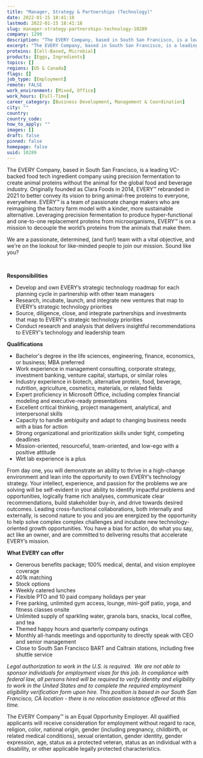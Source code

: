 ```yaml
---
title: "Manager, Strategy & Partnerships (Technology)"
date: 2022-01-15 18:41:18
lastmod: 2022-01-15 18:41:18
slug: manager-strategy-partnerships-technology-10289
company: 1299
description: "The EVERY Company, based in South San Francisco, is a leading VC-backed food tech ingredient company using precision fermentation to create animal proteins without the animal for the global food and beverage industry. Originally founded as Clara Foods in 2014, EVERY™ rebranded in 2021 to better convey its vision to bring animal-free proteins to everyone, everywhere. EVERY™ is a team of passionate change makers who are reimagining the factory farm model with a kinder, more sustainable alternative."
excerpt: "The EVERY Company, based in South San Francisco, is a leading VC-backed food tech ingredient company using precision fermentation to create animal proteins without the animal for the global food and beverage industry. Originally founded as Clara Foods in 2014, EVERY™ rebranded in 2021 to better convey its vision to bring animal-free proteins to everyone, everywhere. EVERY™ is a team of passionate change makers who are reimagining the factory farm model with a kinder, more sustainable alternative."
proteins: [Cell-Based, Microbial]
products: [Eggs, Ingredients]
topics: []
regions: [US & Canada]
flags: []
job_type: [Employment]
remote: FALSE
work_environment: [Mixed, Office]
work_hours: [Full-Time]
career_category: [Business Development, Management & Coordination]
city: ""
country: 
country_code: 
how_to_apply: ""
images: []
draft: false
pinned: false
homepage: false
uuid: 10289
---
```

<p>The EVERY Company, based in South San Francisco, is a leading VC-backed food tech ingredient company using precision fermentation to create animal proteins without the animal for the global food and beverage industry. Originally founded as Clara Foods in 2014, EVERY™ rebranded in 2021 to better convey its vision to bring animal-free proteins to everyone, everywhere. EVERY™ is a team of passionate change makers who are reimagining the factory farm model with a kinder, more sustainable alternative. Leveraging precision fermentation to produce hyper-functional and one-to-one replacement proteins from microorganisms, EVERY™ is on a mission to decouple the world’s proteins from the animals that make them.</p>
<p>We are a passionate, determined, (and fun!) team with a vital objective, and we're on the lookout for like-minded people to join our mission. Sound like you?</p>
<p> </p>
<p><strong>Responsibilities</strong></p>
<ul>
<li>Develop and own EVERY’s strategic technology roadmap for each planning cycle in partnership with other team managers</li>
<li>Research, incubate, launch, and integrate new ventures that map to EVERY’s strategic technology priorities</li>
<li>Source, diligence, close, and integrate partnerships and investments that map to EVERY's strategic technology priorities</li>
<li>Conduct research and analysis that delivers insightful recommendations to EVERY's technology and leadership team</li>
</ul>
<p><strong>Qualifications</strong></p>
<ul>
<li>Bachelor's degree in the life sciences, engineering, finance, economics, or business; MBA preferred</li>
<li>Work experience in management consulting, corporate strategy, investment banking, venture capital, startups, or similar roles</li>
<li>Industry experience in biotech, alternative protein, food, beverage, nutrition, agriculture, cosmetics, materials, or related fields</li>
<li>Expert proficiency in Microsoft Office, including complex financial modeling and executive-ready presentations</li>
<li>Excellent critical thinking, project management, analytical, and interpersonal skills</li>
<li>Capacity to handle ambiguity and adapt to changing business needs with a bias for action</li>
<li>Strong organizational and prioritization skills under tight, competing deadlines</li>
<li>Mission-oriented, resourceful, team-oriented, and low-ego with a positive attitude</li>
<li>Wet lab experience is a plus</li>
</ul>
<p>From day one, you will demonstrate an ability to thrive in a high-change environment and lean into the opportunity to own EVERY’s technology strategy. Your intellect, experience, and passion for the problems we are solving will be self-evident in your ability to identify impactful problems and opportunities, logically frame rich analyses, communicate clear recommendations, build stakeholder buy-in, and drive towards desired outcomes. Leading cross-functional collaborations, both internally and externally, is second nature to you and you are energized by the opportunity to help solve complex complex challenges and incubate new technology-oriented growth opportunities. You have a bias for action, do what you say, act like an owner, and are committed to delivering results that accelerate EVERY’s mission.</p>
<p><strong>What EVERY can offer</strong></p>
<ul>
<li>Generous benefits package; 100% medical, dental, and vision employee coverage</li>
<li>401k matching</li>
<li>Stock options</li>
<li>Weekly catered lunches</li>
<li>Flexible PTO and 10 paid company holidays per year</li>
<li>Free parking, unlimited gym access, lounge, mini-golf patio, yoga, and fitness classes onsite</li>
<li>Unlimited supply of sparkling water, granola bars, snacks, local coffee, and tea</li>
<li>Themed happy hours and quarterly company outings</li>
<li>Monthly all-hands meetings and opportunity to directly speak with CEO and senior management</li>
<li>Close to South San Francisco BART and Caltrain stations, including free shuttle service</li>
</ul>
<p><em>Legal authorization to work in the U.S. is required.  We are not able to sponsor individuals for employment visas for this job. </em><em>In compliance with federal law, all persons hired will be required to verify identity and eligibility to work in the United States and to complete the required employment eligibility verification form upon hire. </em><em>This position is based in our South San Francisco, CA location - there is no relocation assistance offered at this time. </em></p>
<p>The EVERY Company™ is an Equal Opportunity Employer. All qualified applicants will receive consideration for employment without regard to race, religion, color, national origin, gender (including pregnancy, childbirth, or related medical conditions), sexual orientation, gender identity, gender expression, age, status as a protected veteran, status as an individual with a disability, or other applicable legally protected characteristics.</p>

